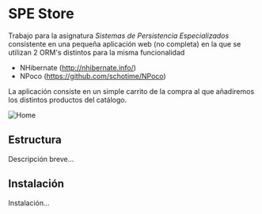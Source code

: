 SPE Store
===================

Trabajo para la asignatura *Sistemas de Persistencia Especializados* consistente en una pequeña aplicación web (no completa) en la que se utilizan 2 ORM's distintos para la misma funcionalidad

 - NHibernate (http://nhibernate.info/)
 - NPoco (https://github.com/schotime/NPoco)

La aplicación consiste en un simple carrito de la compra al que añadiremos los distintos productos del catálogo.

![Home](https://cloud.githubusercontent.com/assets/354151/11168494/dffddffc-8b91-11e5-9874-86367eaadb47.PNG)

Estructura
-------------

Descripción breve...


Instalación
-------------
Instalación...